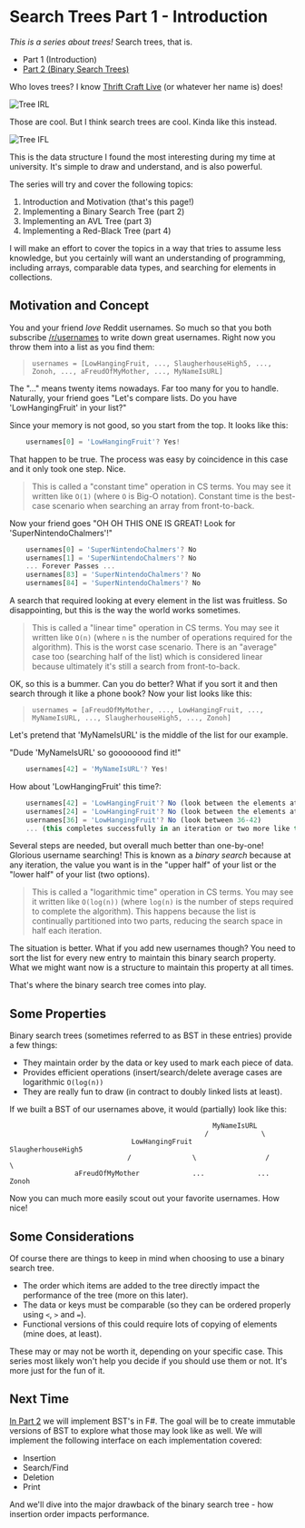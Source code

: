 # Search Trees Part 1 - Introduction

*This is a series about trees!* Search trees, that is.

* Part 1 (Introduction)
* [Part 2 (Binary Search Trees)](http://www.pseudoramble.com/blog/entry/search-trees-part-2--binary-search-trees.html)

Who loves trees? I know [Thrift Craft Live](https://thriftcraftlive.com/) (or whatever her name is) does!

![Tree IRL](http://www.rawstory.com/wp-content/uploads/2015/05/Oak-tree-Shutterstock-800x430.jpg)

Those are cool. But I think search trees are cool. Kinda like this instead.

![Tree IFL](https://upload.wikimedia.org/wikipedia/commons/thumb/d/da/Binary_search_tree.svg/1229px-Binary_search_tree.svg.png)

This is the data structure I found the most interesting during my time at university. It's simple to draw and understand, and is also powerful.

The series will try and cover the following topics:

1. Introduction and Motivation (that's this page!)
1. Implementing a Binary Search Tree (part 2)
1. Implementing an AVL Tree (part 3)
1. Implementing a Red-Black Tree (part 4)

I will make an effort to cover the topics in a way that tries to assume less knowledge, but you certainly will want an understanding of programming, including arrays, comparable data types, and searching for elements in collections.

## Motivation and Concept

You and your friend *love* Reddit usernames. So much so that you both subscribe [/r/usernames](http://reddit.com/r/usernames) to write down great usernames. Right now you throw them into a list as you find them:

> `usernames = [LowHangingFruit, ..., SlaugherhouseHigh5, ..., Zonoh, ..., aFreudOfMyMother, ..., MyNameIsURL]`

The "..." means twenty items nowadays. Far too many for you to handle. Naturally, your friend goes "Let's compare lists. Do you have 'LowHangingFruit' in your list?"

Since your memory is not good, so you start from the top. It looks like this:

```javascript
    usernames[0] = 'LowHangingFruit'? Yes!
```

That happen to be true. The process was easy by coincidence in this case and it only took one step. Nice.

> This is called a "constant time" operation in CS terms. You may see it written like `O(1)` (where `O` is Big-O notation). Constant time is the best-case scenario when searching an array from front-to-back.

Now your friend goes "OH OH THIS ONE IS GREAT! Look for 'SuperNintendoChalmers'!"

```javascript
    usernames[0] = 'SuperNintendoChalmers'? No 
    usernames[1] = 'SuperNintendoChalmers'? No
    ... Forever Passes ...
    usernames[83] = 'SuperNintendoChalmers'? No
    usernames[84] = 'SuperNintendoChalmers'? No
```

A search that required looking at every element in the list was fruitless. So disappointing, but this is the way the world works sometimes.

> This is called a "linear time" operation in CS terms. You may see it written like `O(n)` (where `n` is the number of operations required for the algorithm). This is the worst case scenario. There is an "average" case too (searching half of the list) which is considered linear because ultimately it's still a search from front-to-back.

OK, so this is a bummer. Can you do better? What if you sort it and then search through it like a phone book? Now your list looks like this:

> `usernames = [aFreudOfMyMother, ..., LowHangingFruit, ..., MyNameIsURL, ..., SlaugherhouseHigh5, ..., Zonoh]`

Let's pretend that 'MyNameIsURL' is the middle of the list for our example.

"Dude 'MyNameIsURL' so goooooood find it!"

```javascript
    usernames[42] = 'MyNameIsURL'? Yes!
```

How about 'LowHangingFruit' this time?:

```javascript
    usernames[42] = 'LowHangingFruit'? No (look between the elements at 0-41)
    usernames[24] = 'LowHangingFruit'? No (look between the elements at 25-41)
    usernames[36] = 'LowHangingFruit'? No (look between 36-42)
    ... (this completes successfully in an iteration or two more like this)
```

Several steps are needed, but overall much better than one-by-one! Glorious username searching! This is known as a *binary search* because at any iteration, the value you want is in the "upper half" of your list or the "lower half" of your list (two options).

> This is called a "logarithmic time" operation in CS terms. You may see it written like `O(log(n))` (where `log(n)` is the number of steps required to complete the algorithm). This happens because the list is continually partitioned into two parts, reducing the search space in half each iteration.

The situation is better. What if you add new usernames though? You need to sort the list for every new entry to maintain this binary search property. What we might want now is a structure to maintain this property at all times. 

That's where the binary search tree comes into play.

## Some Properties

Binary search trees (sometimes referred to as BST in these entries) provide a few things:

* They maintain order by the data or key used to mark each piece of data.
* Provides efficient operations (insert/search/delete average cases are logarithmic `O(log(n))`
* They are really fun to draw (in contract to doubly linked lists at least).

If we built a BST of our usernames above, it would (partially) look like this:

```
                                                  MyNameIsURL
                                                /             \
                              LowHangingFruit                   SlaugherhouseHigh5
                             /               \                 /                 \
                aFreudOfMyMother             ...             ...                   Zonoh
```

Now you can much more easily scout out your favorite usernames. How nice!

## Some Considerations

Of course there are things to keep in mind when choosing to use a binary search tree.

* The order which items are added to the tree directly impact the performance of the tree (more on this later).
* The data or keys must be comparable (so they can be ordered properly using `<`, `>` and `=`).
* Functional versions of this could require lots of copying of elements (mine does, at least).

These may or may not be worth it, depending on your specific case. This series most likely won't help you decide if you should use them or not. It's more just for the fun of it.

## Next Time

[In Part 2](http://www.pseudoramble.com/blog/entry/search-trees-part-2--binary-search-trees.html) we will implement BST's in F#. The goal will be to create immutable versions of BST to explore what those may look like as well. We will implement the following interface on each implementation covered:

* Insertion
* Search/Find
* Deletion
* Print

And we'll dive into the major drawback of the binary search tree - how insertion order impacts performance.